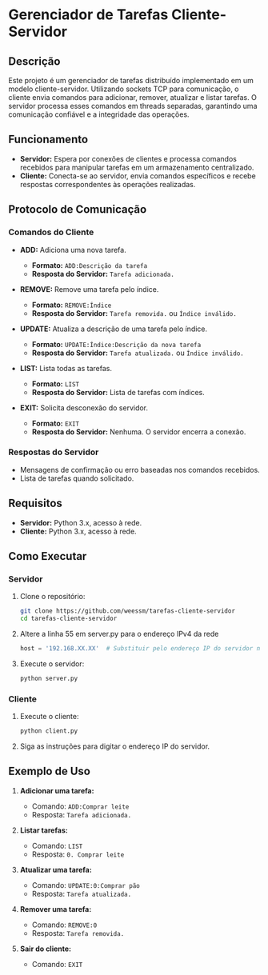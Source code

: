 # Gerenciador de Tarefas Cliente-Servidor

## Descrição

Este projeto é um gerenciador de tarefas distribuído implementado em um modelo cliente-servidor. Utilizando sockets TCP para comunicação, o cliente envia comandos para adicionar, remover, atualizar e listar tarefas. O servidor processa esses comandos em threads separadas, garantindo uma comunicação confiável e a integridade das operações.

## Funcionamento

- **Servidor:** Espera por conexões de clientes e processa comandos recebidos para manipular tarefas em um armazenamento centralizado.
- **Cliente:** Conecta-se ao servidor, envia comandos específicos e recebe respostas correspondentes às operações realizadas.

## Protocolo de Comunicação

### Comandos do Cliente

- **ADD:** Adiciona uma nova tarefa.

  - **Formato:** `ADD:Descrição da tarefa`
  - **Resposta do Servidor:** `Tarefa adicionada.`

- **REMOVE:** Remove uma tarefa pelo índice.

  - **Formato:** `REMOVE:Índice`
  - **Resposta do Servidor:** `Tarefa removida.` ou `Índice inválido.`

- **UPDATE:** Atualiza a descrição de uma tarefa pelo índice.

  - **Formato:** `UPDATE:Índice:Descrição da nova tarefa`
  - **Resposta do Servidor:** `Tarefa atualizada.` ou `Índice inválido.`

- **LIST:** Lista todas as tarefas.

  - **Formato:** `LIST`
  - **Resposta do Servidor:** Lista de tarefas com índices.

- **EXIT:** Solicita desconexão do servidor.
  - **Formato:** `EXIT`
  - **Resposta do Servidor:** Nenhuma. O servidor encerra a conexão.

### Respostas do Servidor

- Mensagens de confirmação ou erro baseadas nos comandos recebidos.
- Lista de tarefas quando solicitado.

## Requisitos

- **Servidor:** Python 3.x, acesso à rede.
- **Cliente:** Python 3.x, acesso à rede.

## Como Executar

### Servidor

1. Clone o repositório:

   ```bash
   git clone https://github.com/weessm/tarefas-cliente-servidor
   cd tarefas-cliente-servidor
   ```

2. Altere a linha 55 em server.py para o endereço IPv4 da rede

   ```python
   host = '192.168.XX.XX'  # Substituir pelo endereço IP do servidor na rede (IPV4)
   ```

3. Execute o servidor:
   ```bash
   python server.py
   ```

### Cliente

1. Execute o cliente:

   ```bash
   python client.py
   ```

2. Siga as instruções para digitar o endereço IP do servidor.

## Exemplo de Uso

1. **Adicionar uma tarefa:**

   - Comando: `ADD:Comprar leite`
   - Resposta: `Tarefa adicionada.`

2. **Listar tarefas:**

   - Comando: `LIST`
   - Resposta: `0. Comprar leite`

3. **Atualizar uma tarefa:**

   - Comando: `UPDATE:0:Comprar pão`
   - Resposta: `Tarefa atualizada.`

4. **Remover uma tarefa:**

   - Comando: `REMOVE:0`
   - Resposta: `Tarefa removida.`

5. **Sair do cliente:**
   - Comando: `EXIT`
